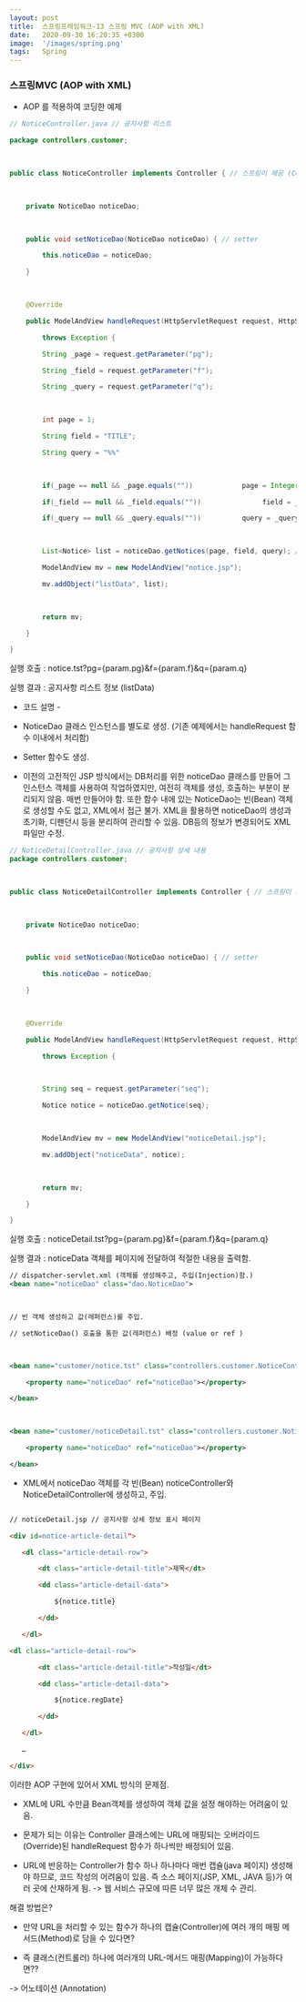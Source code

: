 ```yaml
---
layout: post
title:  스프링프레임워크-13 스프링 MVC (AOP with XML)
date:   2020-09-30 16:20:35 +0300
image:  '/images/spring.png'
tags:   Spring
---
```


 ### 스프링MVC (AOP with XML)
 

* AOP 를 적용하여 코딩한 예제

 

 

```java
// NoticeController.java // 공지사항 리스트

package controllers.customer;

 

public class NoticeController implements Controller { // 스프링이 제공 (Controller)

 

    private NoticeDao noticeDao;

 

    public void setNoticeDao(NoticeDao noticeDao) { // setter

        this.noticeDao = noticeDao;

    }

 

    @Override

    public ModelAndView handleRequest(HttpServletRequest request, HttpServletResponse response)

        throws Exception {

        String _page = request.getParameter("pg");

        String _field = request.getParameter("f");

        String _query = request.getParameter("q");

 

        int page = 1;

        String field = "TITLE";

        String query = "%%"

 

        if(_page == null && _page.equals(""))            page = Integer.parseInt(_page);

        if(_field == null && _field.equals(""))               field = _field;

        if(_query == null && _query.equals(""))          query = _query;

 

        List<Notice> list = noticeDao.getNotices(page, field, query); // 페이지번호, 검색항목, 검색어    

        ModelAndView mv = new ModelAndView("notice.jsp");

        mv.addObject("listData", list);

 

        return mv;

    }

}

 ```

 

실행 호출 : notice.tst?pg={param.pg}&f={param.f}&q={param.q}

실행 결과 : 공지사항 리스트 정보 (listData)

 

- 코드 설명 -

 * NoticeDao 클래스 인스턴스를 별도로 생성. (기존 예제에서는 handleRequest 함수 이내에서 처리함)
 * Setter 함수도 생성.

 * 이전의 고전적인 JSP 방식에서는 DB처리를 위한 noticeDao 클래스를 만들어 그 인스턴스 객체를 사용하여 작업하였지만,   여전히 객체를 생성, 호출하는 부분이 분리되지 않음. 매번 만들어야 함.   또한 함수 내에 있는 NoticeDao는 빈(Bean) 객체로 생성할 수도 없고, XML에서 접근 불가.   XML을 활용하면 noticeDao의 생성과 초기화, 디펜던시 등을 분리하여 관리할 수 있음.   DB등의 정보가 변경되어도 XML파일만 수정.

 
```java
// NoticeDetailController.java // 공지사항 상세 내용
package controllers.customer;

 

public class NoticeDetailController implements Controller { // 스프링이 제공 (Controller)

 

    private NoticeDao noticeDao;

 

    public void setNoticeDao(NoticeDao noticeDao) { // setter

        this.noticeDao = noticeDao;

    }

 

    @Override

    public ModelAndView handleRequest(HttpServletRequest request, HttpServletResponse response)

        throws Exception {

 

        String seq = request.getParameter("seq");

        Notice notice = noticeDao.getNotice(seq);

 

        ModelAndView mv = new ModelAndView("noticeDetail.jsp");

        mv.addObject("noticeData", notice);

 

        return mv;

    }

}

 ```

 

실행 호출 : noticeDetail.tst?pg={param.pg}&f={param.f}&q={param.q}

실행 결과 : noticeData 객체를 페이지에 전달하여 적절한 내용을 출력함.

 

 
```xml
// dispatcher-servlet.xml (객체를 생성해주고, 주입(Injection)함.)
<bean name="noticeDao" class="dao.NoticeDao">

 

// 빈 객체 생성하고 값(레퍼런스)를 주입.  

// setNoticeDao() 호출을 통한 값(레퍼런스) 배정 (value or ref )  



<bean name="customer/notice.tst" class="controllers.customer.NoticeController">

    <property name="noticeDao" ref="noticeDao"></property>

</bean>

 

<bean name="customer/noticeDetail.tst" class="controllers.customer.NoticeDetailController">

    <property name="noticeDao" ref="noticeDao"></property>

</bean>

```
 

 * XML에서 noticeDao 객체를 각 빈(Bean) noticeController와 NoticeDetailController에 생성하고, 주입.<br/>

 

 ```html

// noticeDetail.jsp // 공지사항 상세 정보 표시 페이지

<div id=notice-article-detail">

    <dl class="article-detail-row">

        <dt class="article-detail-title">제목</dt>

        <dd class="article-detail-data">

            ${notice.title}

        </dd>

    </dl>  

 <dl class="article-detail-row">

        <dt class="article-detail-title">작성일</dt>

        <dd class="article-detail-data">

            ${notice.regDate}

        </dd>

    </dl>  

    …

</div>

```
 

 

 

 

이러한 AOP 구현에 있어서 XML 방식의 문제점.  <br/>
 * XML에 URL 수만큼 Bean객체를 생성하여 객체 값을 설정 해야하는 어려움이 있음.  <br/>

 * 문제가 되는 이유는 Controller 클래스에는 URL에 매핑되는 오버라이드(Override)된 handleRequest 함수가 하나씩만 배정되어 있음.  <br/>
 * URL에 반응하는 Controller가 함수 하나 하나마다 매번 캡슐(java 페이지) 생성해야 하므로, 코드 작성의 어려움이 있음.   즉 소스 페이지(JSP, XML, JAVA 등)가 여러 곳에 산재하게 됨. -> 웹 서비스 규모에 따른 너무 많은 개체 수 관리.  <br/>

 

 
 
해결 방법은?  
 * 만약 URL을 처리할 수 있는 함수가 하나의 캡슐(Controller)에 여러 개의 매핑 메서드(Method)로 담을 수 있다면?  <br/>

 

 * 즉 클래스(컨트롤러) 하나에 여러개의 URL-메서드 매핑(Mapping)이 가능하다면??  <br/>

 

-> 어노테이션 (Annotation)  <br/>


 



 


